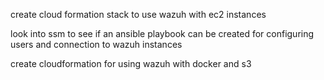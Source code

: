 create cloud formation stack to use wazuh with ec2 instances 

look into ssm to see if an ansible playbook can be created for configuring users and connection to 
wazuh instances 


create cloudformation for using wazuh with docker and s3 

